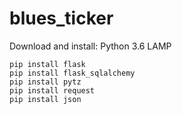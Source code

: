 # blues_ticker

Download and install:
Python 3.6
LAMP

```
pip install flask
pip install flask_sqlalchemy
pip install pytz
pip install request
pip install json
```

